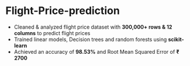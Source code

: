 # Flight-Price-prediction
- Cleaned & analyzed flight price dataset with **300,000+ rows & 12 columns** to predict flight prices
- Trained linear models, Decision trees and random forests using **scikit-learn**
- Achieved an accuracy of **98.53%** and Root Mean Squared Error of **₹ 2700**
